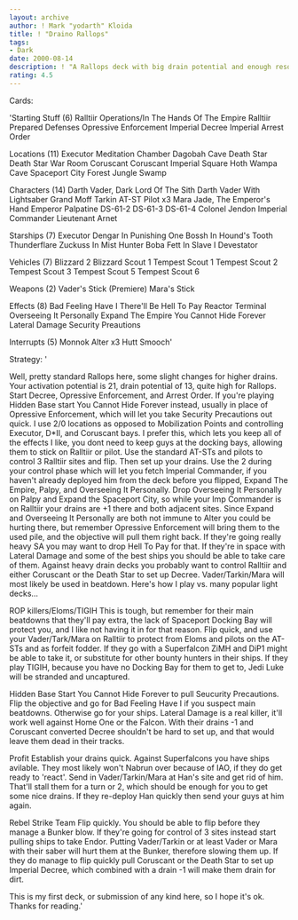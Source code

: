 ```yaml
---
layout: archive
author: ! Mark "yodarth" Kloida
title: ! "Draino Rallops"
tags:
- Dark
date: 2000-08-14
description: ! "A Rallops deck with big drain potential and enough resources to deal damage."
rating: 4.5
---
```

Cards: 

'Starting Stuff (6)
Ralltiir Operations/In The Hands Of The Empire
Ralltiir
Prepared Defenses
Opressive Enforcement
Imperial Decree
Imperial Arrest Order

Locations (11)
Executor Meditation Chamber
Dagobah Cave
Death Star
Death Star War Room
Coruscant
Coruscant Imperial Square
Hoth Wampa Cave
Spaceport City
Forest
Jungle
Swamp

Characters (14)
Darth Vader, Dark Lord Of The Sith
Darth Vader With Lightsaber
Grand Moff Tarkin
AT-ST Pilot x3
Mara Jade, The Emperor's Hand
Emperor Palpatine
DS-61-2
DS-61-3
DS-61-4
Colonel Jendon
Imperial Commander
Lieutenant Arnet

Starships (7)
Executor
Dengar In Punishing One
Bossh In Hound's Tooth
Thunderflare
Zuckuss In Mist Hunter
Boba Fett In Slave I
Devestator

Vehicles (7)
Blizzard 2
Blizzard Scout 1
Tempest Scout 1
Tempest Scout 2
Tempest Scout 3
Tempest Scout 5
Tempest Scout 6

Weapons (2)
Vader's Stick (Premiere)
Mara's Stick

Effects (8)
Bad Feeling Have I
There'll Be Hell To Pay
Reactor Terminal
Overseeing It Personally
Expand The Empire
You Cannot Hide Forever
Lateral Damage
Security Preautions

Interrupts (5)
Monnok
Alter x3
Hutt Smooch'

Strategy: '

Well, pretty standard Rallops here, some slight changes for higher drains.  Your activation potential is 21, drain potential of 13, quite high for Rallops.  Start Decree, Opressive Enforcement, and Arrest Order.  If you're playing Hidden Base start You Cannot Hide Forever instead, usually in place of Opressive Enforcement, which will let you take Security Precautions out quick.  I use 2/0 locations as opposed to Mobilization Points and controlling Executor, D*II, and Coruscant bays.  I prefer this, which lets you keep all of the effects I like, you dont need to keep guys at the docking bays, allowing them to stick on Ralltiir or pilot.  Use the standard AT-STs and pilots to control 3 Ralltiir sites and flip.  Then set up your drains.  Use the 2 during your control phase which will let you fetch Imperial Commander, if you haven't already deployed him from the deck before you flipped, Expand The Empire, Palpy, and Overseeing It Personally.  Drop Overseeing It Personally on Palpy and Expand the Spaceport City, so while your Imp Commander is on Ralltiir your drains are +1 there and both adjacent sites.  Since Expand and Overseeing It Personally are both not immune to Alter you could be hurting there, but remember Opressive Enforcement will bring them to the used pile, and the objective will pull them right back.  If they're going really heavy SA you may want to drop Hell To Pay for that.  If they're in space with Lateral Damage and some of the best ships you should be able to take care of them.	Against heavy drain decks you probably want to control Ralltiir and either Coruscant or the Death Star to set up Decree.  Vader/Tarkin/Mara will most likely be used in beatdown. Here's how I play vs. many popular light decks...

ROP killers/Eloms/TIGIH
This is tough, but remember for their main beatdowns that they'll pay extra, the lack of Spaceport Docking Bay will protect you, and I like not having it in for that reason.	Flip quick, and use your Vader/Tark/Mara on Ralltiir to protect from Eloms and pilots on the AT-STs and as forfeit fodder. If they go with a Superfalcon ZiMH and DiP1 might be able to take it, or substitute for other bounty hunters in their ships.  If they play TIGIH, because you have no Docking Bay for them to get to, Jedi Luke will be stranded and uncaptured.

Hidden Base
Start You Cannot Hide Forever to pull Seucurity Precautions.  Flip the objective and go for Bad Feeling Have I if you suspect main beatdowns.  Otherwise go for your ships.  Lateral Damage is a real killer, it'll work well against Home One or the Falcon.	With their drains -1 and Coruscant converted Decree shouldn't be hard to set up, and that would leave them dead in their tracks.

Profit
Establish your drains quick.  Against Superfalcons you have ships avilable.  They most likely won't Nabrun over because of IAO, if they do get ready to 'react'.  Send in Vader/Tarkin/Mara at Han's site and get rid of him.  That'll stall them for a turn or 2, which should be enough for you to get some nice drains.  If they re-deploy Han quickly then send your guys at him again.

Rebel Strike Team
Flip quickly.  You should be able to flip before they manage a Bunker blow.  If they're going for control of 3 sites instead start pulling ships to take Endor.  Putting Vader/Tarkin or at least Vader or Mara with their saber will hurt them at the Bunker, therefore slowing them up.  If they do manage to flip quickly pull Coruscant or the Death Star to set up Imperial Decree, which combined with a drain -1 will make them drain for dirt.

This is my first deck, or submission of any kind here, so I hope it's ok.  Thanks for reading.'